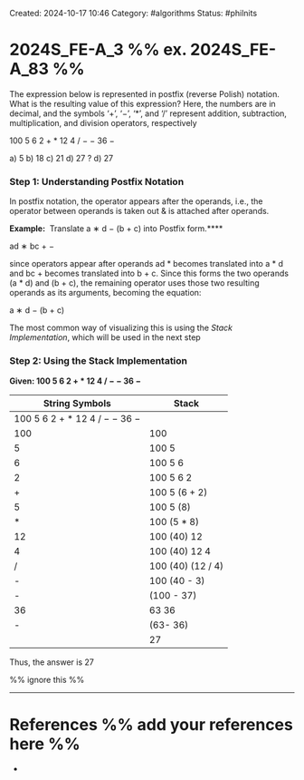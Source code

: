 Created: 2024-10-17 10:46
Category: #algorithms
Status: #philnits



# 2024S_FE-A_3 %% ex. 2024S_FE-A_83 %%

The expression below is represented in postfix (reverse Polish) notation. What is the resulting value of this expression? Here, the numbers are in decimal, and the symbols ‘+’, ‘−’, ‘*’, and ‘/’ represent addition, subtraction, multiplication, and division operators, respectively

100 5 6 2 + * 12 4 / − − 36 −

a) 5
b) 18
c) 21
d) 27
?
d) 27
### Step 1: Understanding Postfix Notation

In postfix notation, the operator appears after the operands, i.e., the operator between operands is taken out & is attached after operands.

**Example:**  Translate a ∗ d − (b + c) into Postfix form.****

ad ∗ bc + −

since operators appear after operands ad * becomes translated into a * d and bc + becomes translated into b + c. Since this forms the two operands (a * d) and (b + c), the remaining operator uses those two resulting operands as its arguments, becoming the equation:

a ∗ d − (b + c)

The most common way of visualizing this is using the *Stack Implementation*, which will be used in the next step
### Step 2: Using the Stack Implementation

**Given: 100 5 6 2 + * 12 4 / − − 36 −**

| **String Symbols**            | **Stack**         |
| ----------------------------- | ----------------- |
| 100 5 6 2 + * 12 4 / − − 36 − |                   |
| 100                           | 100               |
| 5                             | 100 5             |
| 6                             | 100 5 6           |
| 2                             | 100 5 6 2         |
| +                             | 100 5 (6 + 2)     |
| 5                             | 100 5 (8)         |
| *                             | 100 (5 * 8)       |
| 12                            | 100 (40) 12       |
| 4                             | 100 (40) 12 4     |
| /                             | 100 (40) (12 / 4) |
| -                             | 100 (40 - 3)      |
| -                             | (100 - 37)        |
| 36                            | 63 36             |
| -                             | (63- 36)          |
|                               | 27                |
Thus, the answer is 27


%% ignore this %%

---









# References %% add your references here %%
- 